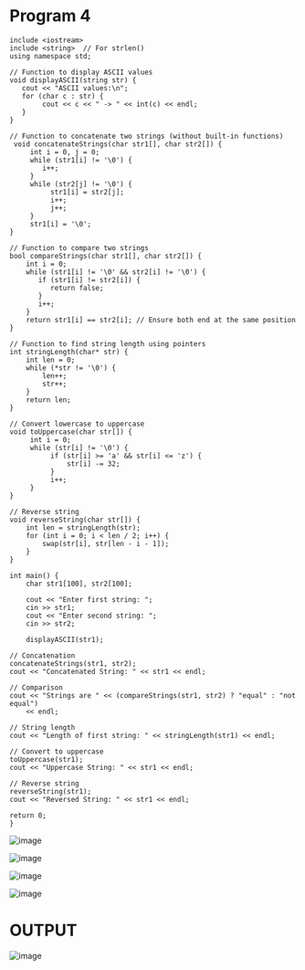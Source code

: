 # Program 4 
    include <iostream>
    include <string>  // For strlen()
    using namespace std;

    // Function to display ASCII values
    void displayASCII(string str) {
       cout << "ASCII values:\n";
       for (char c : str) {
            cout << c << " -> " << int(c) << endl;
       }
    }

    // Function to concatenate two strings (without built-in functions)
     void concatenateStrings(char str1[], char str2[]) {
         int i = 0, j = 0;
         while (str1[i] != '\0') {
            i++;
         }
         while (str2[j] != '\0') {
              str1[i] = str2[j];
              i++;
              j++;
         }
         str1[i] = '\0';
    }
 
    // Function to compare two strings
    bool compareStrings(char str1[], char str2[]) {
        int i = 0;
        while (str1[i] != '\0' && str2[i] != '\0') {
           if (str1[i] != str2[i]) {
              return false;
           }
           i++;
        }
        return str1[i] == str2[i]; // Ensure both end at the same position
    }

    // Function to find string length using pointers
    int stringLength(char* str) {
        int len = 0;
        while (*str != '\0') {
            len++;
            str++;
        }
        return len;
    }

    // Convert lowercase to uppercase
    void toUppercase(char str[]) {
         int i = 0;
         while (str[i] != '\0') {
              if (str[i] >= 'a' && str[i] <= 'z') {
                  str[i] -= 32;
              }
              i++;
         }
    }

    // Reverse string
    void reverseString(char str[]) {
        int len = stringLength(str);
        for (int i = 0; i < len / 2; i++) {
            swap(str[i], str[len - i - 1]);
        }
    }

    int main() {
        char str1[100], str2[100];

        cout << "Enter first string: ";
        cin >> str1;
        cout << "Enter second string: ";
        cin >> str2;

        displayASCII(str1);

    // Concatenation
    concatenateStrings(str1, str2);
    cout << "Concatenated String: " << str1 << endl;

    // Comparison
    cout << "Strings are " << (compareStrings(str1, str2) ? "equal" : "not equal") 
        << endl;

    // String length
    cout << "Length of first string: " << stringLength(str1) << endl;

    // Convert to uppercase
    toUppercase(str1);
    cout << "Uppercase String: " << str1 << endl;

    // Reverse string
    reverseString(str1);
    cout << "Reversed String: " << str1 << endl;

    return 0;
    }
![image](https://github.com/user-attachments/assets/52f9106c-1ca3-4316-a036-5bc6e0524a46)

![image](https://github.com/user-attachments/assets/70023355-6116-4a0a-8f25-6a25b65e1bb6)

![image](https://github.com/user-attachments/assets/f6c15157-1118-40d6-a05b-226dd6999f09)

![image](https://github.com/user-attachments/assets/33596d69-e852-4d1d-80ed-de560d3dd76a)

# OUTPUT
![image](https://github.com/user-attachments/assets/bce79397-2fac-4b43-b84b-9549479d32b4)
